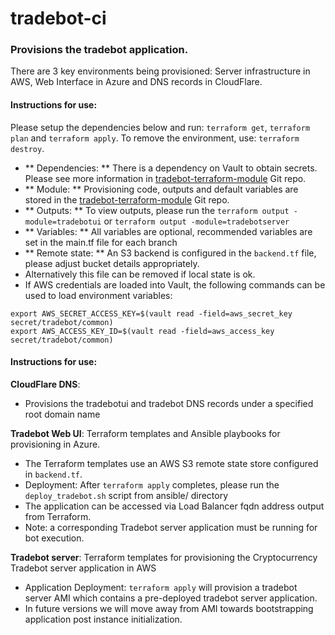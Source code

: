 # tradebot-ci
### Provisions the tradebot application.
There are 3 key environments being provisioned: Server infrastructure in AWS, Web Interface in Azure and DNS records in CloudFlare.

#### Instructions for use:
Please setup the dependencies below and run: `terraform get`, `terraform plan` and `terraform apply`. To remove the environment, use: `terraform destroy`.
- ** Dependencies: ** There is a dependency on Vault to obtain secrets. Please see more information in [tradebot-terraform-module](https://github.com/kawsark/tradebot-terraform-module) Git repo.
- ** Module: ** Provisioning code, outputs and default variables are stored in the [tradebot-terraform-module](https://github.com/kawsark/tradebot-terraform-module) Git repo.
- ** Outputs: ** To view outputs, please run the `terraform output -module=tradebotui` or `terraform output -module=tradebotserver`
- ** Variables: ** All variables are optional, recommended variables are set in the main.tf file for each branch
- ** Remote state: ** An S3 backend is configured in the `backend.tf` file, please adjust bucket details appropriately.
 - Alternatively this file can be removed if local state is ok.
 - If AWS credentials are loaded into Vault, the following commands can be used to load environment variables:
```
export AWS_SECRET_ACCESS_KEY=$(vault read -field=aws_secret_key secret/tradebot/common)
export AWS_ACCESS_KEY_ID=$(vault read -field=aws_access_key secret/tradebot/common)
```

#### Instructions for use:
**CloudFlare DNS**:
- Provisions the tradebotui and tradebot DNS records under a specified root domain name

**Tradebot Web UI**: Terraform templates and Ansible playbooks for provisioning in Azure.
- The Terraform templates use an AWS S3 remote state store configured in `backend.tf`.
- Deployment: After `terraform apply` completes, please run the `deploy_tradebot.sh` script from ansible/ directory
- The application can be accessed via Load Balancer fqdn address output from Terraform.
- Note: a corresponding Tradebot server application must be running for bot execution.

**Tradebot server**: Terraform templates for provisioning the Cryptocurrency Tradebot server application in AWS
- Application Deployment: `terraform apply` will provision a tradebot server AMI which contains a pre-deployed tradebot server application.
- In future versions we will move away from AMI towards bootstrapping application post instance initialization.
